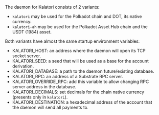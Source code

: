 The daemon for Kalatori consists of 2 variants:
- `kalatori` may be used for the Polkadot chain and DOT, its native currency.
- `kalatori-ah` may be used for the Polkadot Asset Hub chain and the USDT (1984) asset.

Both variants have almost the same startup environment variables:
- KALATORI_HOST: an address where the daemon will open its TCP socket server.
- KALATORI_SEED: a seed that will be used as a base for the account derivation.
- KALATORI_DATABASE: a path to the daemon future/existing database.
- KALATORI_RPC: an address of a Substrate RPC server.
- KALATORI_OVERRIDE_RPC: add this variable to allow changing RPC server address in the database.
- KALATORI_DECIMALS: set decimals for the chain native currency (presents only in `kalatori`).
- KALATORI_DESTINATION: a hexadecimal address of the account that the daemon will send all payments to.

